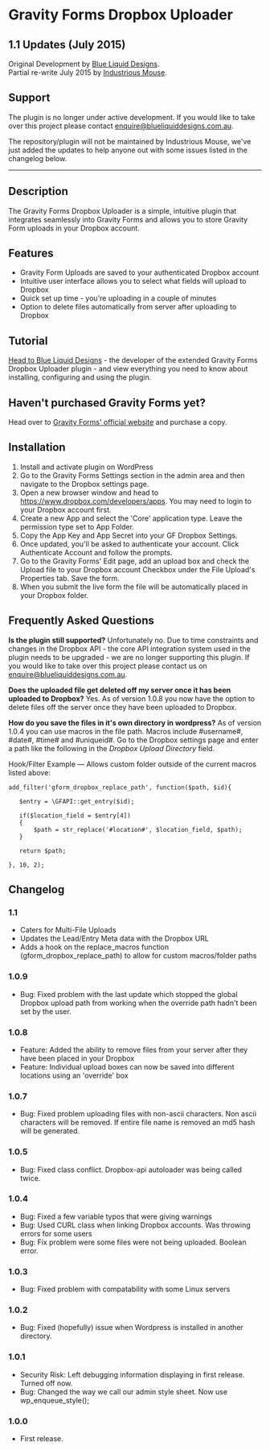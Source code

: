 # Gravity Forms Dropbox Uploader #

## 1.1 Updates (July 2015) ##

Original Development by [Blue Liquid Designs](http://www.blueliquiddesigns.com.au).  
Partial re-write July 2015 by [Industrious Mouse](http://www.industriousmouse.co.uk).

## Support ##

The plugin is no longer under active development. If you would like to take over this project please contact enquire@blueliquiddesigns.com.au.
  
The repository/plugin will not be maintained by Industrious Mouse, we've just added the updates to help anyone out with some issues listed in the changelog below.

* * *

## Description ##
The Gravity Forms Dropbox Uploader is a simple, intuitive plugin that integrates seamlessly into Gravity Forms and allows you to store Gravity Form uploads in your Dropbox account.

## Features ##
*    Gravity Form Uploads are saved to your authenticated Dropbox account
*    Intuitive user interface allows you to select what fields will upload to Dropbox
*    Quick set up time - you're uploading in a couple of minutes
*    Option to delete files automatically from server after uploading to Dropbox

## Tutorial ##
[Head to Blue Liquid Designs](http://www.blueliquiddesigns.com.au/index.php/gravity-forms-dropbox-uploader/) - the developer of the extended Gravity Forms Dropbox Uploader plugin - and view everything you need to know about installing, configuring and using the plugin.

## Haven't purchased Gravity Forms yet? ##
Head over to [Gravity Forms' official website](https://www.e-junkie.com/ecom/gb.php?cl#54585&c#ib&aff#235154) and purchase a copy.

## Installation ##

1. Install and activate plugin on WordPress
2. Go to the Gravity Forms Settings section in the admin area and then navigate to the Dropbox settings page.
3. Open a new browser window and head to https://www.dropbox.com/developers/apps. You may need to login to your Dropbox account first.
4. Create a new App and select the 'Core' application type. Leave the permission type set to App Folder.
5. Copy the App Key and App Secret into your GF Dropbox Settings.
6. Once updated, you'll be asked to authenticate your account. Click Authenticate Account and follow the prompts.
7. Go to the Gravity Forms' Edit page, add an upload box and check the Upload file to your Dropbox account Checkbox under the File Upload's Properties tab. Save the form.
8. When you submit the live form the file will be automatically placed in your Dropbox folder.

## Frequently Asked Questions ##

**Is the plugin still supported?**
Unfortunately no. Due to time constraints and changes in the Dropbox API - the core API integration system used in the plugin needs to be upgraded - we are no longer supporting this plugin. If you would like to take over this project please contact us on enquire@blueliquiddesigns.com.au.

**Does the uploaded file get deleted off my server once it has been uploaded to Dropbox?**
Yes. As of version 1.0.8 you now have the option to delete files off the server once they have been uploaded to Dropbox.

**How do you save the files in it's own directory in wordpress?**
As of version 1.0.4 you can use macros in the file path. Macros include #username#, #date#, #time# and #uniqueid#. Go to the Dropbox settings page and enter a path like the following in the *Dropbox Upload Directory* field.  

Hook/Filter Example — Allows custom folder outside of the current macros listed above:
 
	add_filter('gform_dropbox_replace_path', function($path, $id){
	
	   $entry = \GFAPI::get_entry($id);
	
	   if($location_field = $entry[4])
	   {
	       $path = str_replace('#location#', $location_field, $path);
	   }
	
	   return $path;
	
	}, 10, 2);

## Changelog ##

### 1.1 ###

*    Caters for Multi-File Uploads
*    Updates the Lead/Entry Meta data with the Dropbox URL
*    Adds a hook on the replace_macros function (gform_dropbox_replace_path) to allow for custom macros/folder paths

### 1.0.9 ###
* Bug: Fixed problem with the last update which stopped the global Dropbox upload path from working when the override path hadn't been set by the user.

### 1.0.8 ###
* Feature: Added the ability to remove files from your server after they have been placed in your Dropbox
* Feature: Individual upload boxes can now be saved into different locations using an 'override' box

### 1.0.7 ###
* Bug: Fixed problem uploading files with non-ascii characters. Non ascii characters will be removed. If entire file name is removed an md5 hash will be generated. 

### 1.0.5 ###
* Bug: Fixed class conflict. Dropbox-api autoloader was being called twice.

### 1.0.4 ###
* Bug: Fixed a few variable typos that were giving warnings
* Bug: Used CURL class when linking Dropbox accounts. Was throwing errors for some users
* Bug: Fix problem were some files were not being uploaded. Boolean error.

### 1.0.3 ###
* Bug: Fixed problem with compatability with some Linux servers

### 1.0.2 ###
* Bug: Fixed (hopefully) issue when Wordpress is installed in another directory. 

### 1.0.1 ###
* Security Risk: Left debugging information displaying in first release. Turned off now.
* Bug: Changed the way we call our admin style sheet. Now use wp_enqueue_style();

### 1.0.0 ###
* First release. 